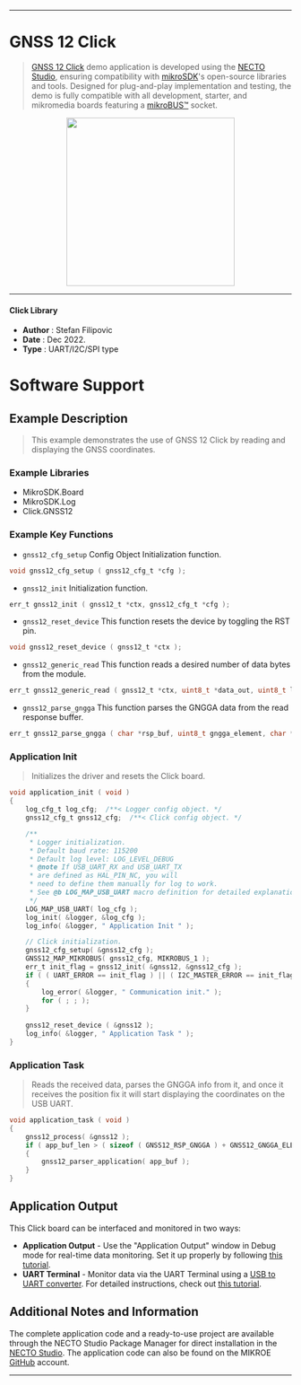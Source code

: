 
---
# GNSS 12 Click

> [GNSS 12 Click](https://www.mikroe.com/?pid_product=MIKROE-5527) demo application is developed using
the [NECTO Studio](https://www.mikroe.com/necto), ensuring compatibility with [mikroSDK](https://www.mikroe.com/mikrosdk)'s
open-source libraries and tools. Designed for plug-and-play implementation and testing, the demo is fully compatible with
all development, starter, and mikromedia boards featuring a [mikroBUS&trade;](https://www.mikroe.com/mikrobus) socket.

<p align="center">
  <img src="https://www.mikroe.com/?pid_product=MIKROE-5527&image=1" height=300px>
</p>

---

#### Click Library

- **Author**        : Stefan Filipovic
- **Date**          : Dec 2022.
- **Type**          : UART/I2C/SPI type

# Software Support

## Example Description

> This example demonstrates the use of GNSS 12 Click by reading and displaying the GNSS coordinates.

### Example Libraries

- MikroSDK.Board
- MikroSDK.Log
- Click.GNSS12

### Example Key Functions

- `gnss12_cfg_setup` Config Object Initialization function.
```c
void gnss12_cfg_setup ( gnss12_cfg_t *cfg );
```

- `gnss12_init` Initialization function.
```c
err_t gnss12_init ( gnss12_t *ctx, gnss12_cfg_t *cfg );
```

- `gnss12_reset_device` This function resets the device by toggling the RST pin.
```c
void gnss12_reset_device ( gnss12_t *ctx );
```

- `gnss12_generic_read` This function reads a desired number of data bytes from the module.
```c
err_t gnss12_generic_read ( gnss12_t *ctx, uint8_t *data_out, uint8_t len );
```

- `gnss12_parse_gngga` This function parses the GNGGA data from the read response buffer.
```c
err_t gnss12_parse_gngga ( char *rsp_buf, uint8_t gngga_element, char *element_data );
```

### Application Init

> Initializes the driver and resets the Click board.

```c
void application_init ( void )
{
    log_cfg_t log_cfg;  /**< Logger config object. */
    gnss12_cfg_t gnss12_cfg;  /**< Click config object. */

    /** 
     * Logger initialization.
     * Default baud rate: 115200
     * Default log level: LOG_LEVEL_DEBUG
     * @note If USB_UART_RX and USB_UART_TX 
     * are defined as HAL_PIN_NC, you will 
     * need to define them manually for log to work. 
     * See @b LOG_MAP_USB_UART macro definition for detailed explanation.
     */
    LOG_MAP_USB_UART( log_cfg );
    log_init( &logger, &log_cfg );
    log_info( &logger, " Application Init " );

    // Click initialization.
    gnss12_cfg_setup( &gnss12_cfg );
    GNSS12_MAP_MIKROBUS( gnss12_cfg, MIKROBUS_1 );
    err_t init_flag = gnss12_init( &gnss12, &gnss12_cfg );
    if ( ( UART_ERROR == init_flag ) || ( I2C_MASTER_ERROR == init_flag ) || ( SPI_MASTER_ERROR == init_flag ) )
    {
        log_error( &logger, " Communication init." );
        for ( ; ; );
    }
    
    gnss12_reset_device ( &gnss12 );
    log_info( &logger, " Application Task " );
}
```

### Application Task

> Reads the received data, parses the GNGGA info from it, and once it receives the position fix it will start displaying the coordinates on the USB UART.

```c
void application_task ( void )
{
    gnss12_process( &gnss12 );
    if ( app_buf_len > ( sizeof ( GNSS12_RSP_GNGGA ) + GNSS12_GNGGA_ELEMENT_SIZE ) ) 
    {
        gnss12_parser_application( app_buf );
    }
}
```

## Application Output

This Click board can be interfaced and monitored in two ways:
- **Application Output** - Use the "Application Output" window in Debug mode for real-time data monitoring.
Set it up properly by following [this tutorial](https://www.youtube.com/watch?v=ta5yyk1Woy4).
- **UART Terminal** - Monitor data via the UART Terminal using
a [USB to UART converter](https://www.mikroe.com/click/interface/usb?interface*=uart,uart). For detailed instructions,
check out [this tutorial](https://help.mikroe.com/necto/v2/Getting%20Started/Tools/UARTTerminalTool).

## Additional Notes and Information

The complete application code and a ready-to-use project are available through the NECTO Studio Package Manager for 
direct installation in the [NECTO Studio](https://www.mikroe.com/necto). The application code can also be found on
the MIKROE [GitHub](https://github.com/MikroElektronika/mikrosdk_click_v2) account.

---
